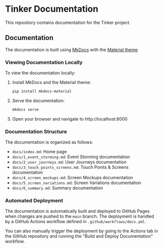 # Tinker Documentation

This repository contains documentation for the Tinker project.

## Documentation

The documentation is built using [MkDocs](https://www.mkdocs.org/) with the [Material theme](https://squidfunk.github.io/mkdocs-material/).

### Viewing Documentation Locally

To view the documentation locally:

1. Install MkDocs and the Material theme:
   ```bash
   pip install mkdocs-material
   ```

2. Serve the documentation:
   ```bash
   mkdocs serve
   ```

3. Open your browser and navigate to http://localhost:8000

### Documentation Structure

The documentation is organized as follows:

- `docs/index.md`: Home page
- `docs/1_event_storming.md`: Event Storming documentation
- `docs/2_user_journeys.md`: User Journeys documentation
- `docs/3_touch_points_screens.md`: Touch Points & Screens documentation
- `docs/4_screen_mockups.md`: Screen Mockups documentation
- `docs/5_screen_variations.md`: Screen Variations documentation
- `docs/6_summary.md`: Summary documentation

### Automated Deployment

The documentation is automatically built and deployed to GitHub Pages when changes are pushed to the `main` branch. The deployment is handled by a GitHub Actions workflow defined in `.github/workflows/docs.yml`.

You can also manually trigger the deployment by going to the Actions tab in the GitHub repository and running the "Build and Deploy Documentation" workflow.

